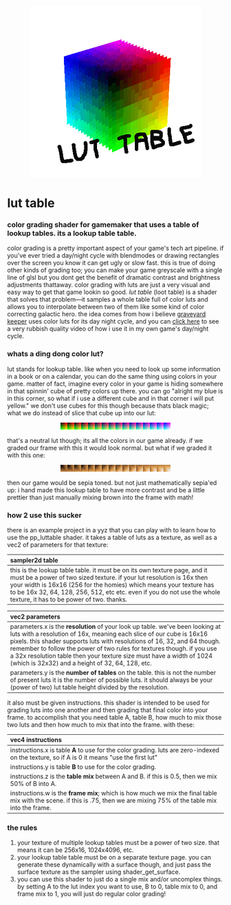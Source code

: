 <p align="center"><img src="https://github.com/attic-stuff/lut-table/blob/main/spincube.gif"/></p>

# lut table

### color grading shader for gamemaker that uses a table of lookup tables. its a lookup table table.

color grading is a pretty important aspect of your game's tech art pipeline. if you've ever tried a day/night cycle with blendmodes or drawing rectangles over the screen you know it can get ugly or slow fast. this is true of doing other kinds of grading too; you can make your game greyscale with a single line of glsl but you dont get the benefit of dramatic contrast and brightness adjustments thattaway. color grading with luts are just a very visual and easy way to get that game lookin so good. *lut table* (loot table) is a shader that solves that problem—it samples a whole table full of color luts and allows you to interpolate between two of them like some kind of color correcting galactic hero. the idea comes from how i believe [graveyard keeper](https://www.gamedeveloper.com/programming/graveyard-keeper-how-the-graphics-effects-are-made) uses color luts for its day night cycle, and you can [click here](https://i.imgur.com/QSgGEdX.mp4) to see a very rubbish quality video of how i use it in my own game's day/night cycle.

### whats a ding dong color lut?

lut stands for lookup table. like when you need to look up some information in a book or on a calendar, you can do the same thing using colors in your game. matter of fact, imagine every color in your game is hiding somewhere in that spinnin' cube of pretty colors up there. you can go "alright my blue is in this corner, so what if i use a different cube and in that corner i will put yellow." we don't use cubes for this though because thats black magic; what we do instead of slice that cube up into our lut:

<p align="center"><img src="https://github.com/attic-stuff/lut-table/blob/main/lut%20textures/neutral16x.png"/></p>

that's a neutral lut though; its all the colors in our game already. if we graded our frame with this it would look normal. but what if we graded it with this one:

<p align="center"><img src="https://github.com/attic-stuff/lut-table/blob/main/lut%20textures/16xsepia.png"/></p>

then our game would be sepia toned. but not just mathematically sepia'ed up: i hand made this lookup table to have more contrast and be a little prettier than just manually mixing brown into the frame with math!

### how 2 use this sucker

there is an example project in a yyz that you can play with to learn how to use the pp_luttable shader. it takes a table of luts as a texture, as well as a vec2 of parameters for that texture:

| sampler2d table                                              |
| :----------------------------------------------------------- |
| this is the lookup table table. it must be on its own texture page, and it must be a power of two sized texture. if your lut resolution is 16x then your width is 16x16 (256 for the homies) which means your texture has to be 16x 32, 64, 128, 256, 512, etc etc. even if you do not use the whole texture, it has to be power of two. thanks. |

| vec2 parameters                                              |
| :----------------------------------------------------------- |
| parameters.x is the **resolution** of your look up table. we've been looking at luts with a resolution of 16x, meaning each slice of our cube is 16x16 pixels. this shader supports luts with resolutions of 16, 32, and 64 though. remember to follow the power of two rules for textures though. if you use a 32x resolution table then your texture size must have a width of 1024 (which is 32x32) and a height of 32, 64, 128, etc. |
| parameters.y is the **number of tables** on the table.  this is not the number of present luts it is the number of possible luts. it should always be your (power of two) lut table height divided by the resolution. |

it also must be given instructions. this shader is intended to be used for grading luts into one another and then grading that final color into your frame. to accomplish that you need table A, table B, how much to mix those two luts and then how much to mix that into the frame. with these:

| vec4 instructions                                            |
| :----------------------------------------------------------- |
| instructions.x is table **A** to use for the color grading. luts are zero-indexed on the texture, so if A is 0 it means "use the first lut" |
| instructions.y is table **B** to use for the color grading.  |
| instructions.z is the **table mix** between A and B. if this is 0.5, then we mix 50% of B into A. |
| instructions.w is the **frame mix**; which is how much we mix the final table mix with the scene. if this is .75, then we are mixing 75% of the table mix into the frame. |

### the rules

1. your texture of multiple lookup tables must be a power of two size. that means it can be 256x16, 1024x4096, etc. 
2. your lookup table table must be on a separate texture page. you can generate these dynamically with a surface though, and just pass the surface texture as the sampler using shader_get_surface.
3. you can use this shader to just do a single mix and/or uncomplex things. by setting A to the lut index you want to use, B to 0, table mix to 0, and frame mix to 1, you will just do regular color grading!
